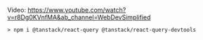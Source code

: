 Video: https://www.youtube.com/watch?v=r8Dg0KVnfMA&ab_channel=WebDevSimplified

```
> npm i @tanstack/react-query @tanstack/react-query-devtools

```